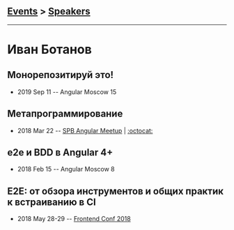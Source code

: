 ## [Events](../README.md) > [Speakers](../speakers.md)
---

# Иван Ботанов

## Монорепозитируй это!
- 2019 Sep 11 -- Angular Moscow 15    
## Метапрограммирование
- 2018 Mar 22 -- [SPB Angular Meetup](https://youtu.be/JOO_Trs3X5M)   | [:octocat:](https://github.com/StressoID/custom-angular-decorators) 
## e2e и BDD в Angular 4+
- 2018 Feb 15 -- Angular Moscow 8    
## E2E: от обзора инструментов и общих практик к встраиванию в CI
- 2018 May 28-29 -- [Frontend Conf 2018](https://www.youtube.com/watch?v=iKt9Q4u1emU)    
